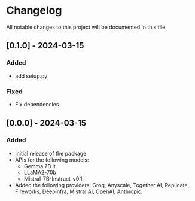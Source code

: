# Changelog
All notable changes to this project will be documented in this file.

## [0.1.0] - 2024-03-15

### Added
- add setup.py

### Fixed
- Fix dependencies


## [0.0.0] - 2024-03-15

### Added
- Initial release of the package
- APIs for the following models:
  - Gemma 7B it
  - LLaMA2-70b
  - Mistral-7B-Instruct-v0.1
- Added the following providers: Groq, Anyscale, Together AI, Replicate, Fireworks, Deepinfra, Mistral AI, OpenAI, Anthropic.